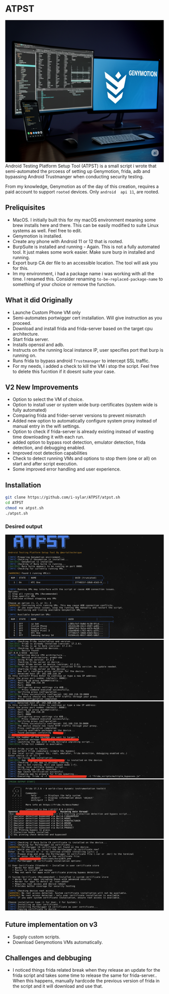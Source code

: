 # ATPST
<img src="banner.png" alt="drawing" style="width:820px;height:450px;position:centre"/>
Android Testing Platform Setup Tool (ATPST) is a small script i wrote that semi-automated the prcoess of setting up Genymotion, frida, adb and bypassing Android Trustmanger when conducting security testing.

From my knowledge, Genymotion as of the day of this creation, requires a paid account to support `rooted` devices. Only `android  api 11`, are rooted. 

## Preliquisites
- MacOS. I initially built this for my macOS environment meaning some brew installs here and there. This can be easily modified to suite Linux systems as well. Feel free to edit.
- Genymotion is installed.
- Create any phone with Android 11 or 12 that is rooted.
- BurpSuite is installed and running - Again. This is not a fully automated tool. It just makes some work easier. Make sure burp in installed and running.
- Export burp CA der file to an accessible location. The tool will ask you for this.
- Im my environment, i had a package name i was working with all the time. I renamed this. Consider renaming `to-be-replaced-package-name` to something of your choice or remove the function. 

## What it did Originally
- Launche Custom Phone VM only
- Semi-automates portwigger cert installation. Will give instruction as you proceed.
- Download and install frida and frida-server based on the target cpu architecture.
- Start frida server.
- Installs openssl and adb.
- Instructs on the running local instance IP, user specifies port that burp is running on.
- Runs frida to bypass android `Trustmanager` to intercept SSL traffic.
- For my needs, i added a check to kill the VM i stop the script. Feel free to delete this fucntion if it doesnt suite your case.

## V2 New Improvements
- Option to select the VM of choice.
- Option to install user or system wide burp certificates (system wide is fully automated)
- Comparing frida and frider-server versions to prevent mismatch
- Added new option to automatically configure system proxy instead of manual entry in the wifi settings.
- Option to check if frida-server is already existing instead of wasting time downloading it with each run.
- added option to bypass root detection, emulator detection, frida detection, and debugging enabled.
- Improved root detection capabilities
- Check to detect running VMs and options to stop them (one or all) on start and after script execution.
- Some improved error handling and user experience.

## Installation
```sh
git clone https://github.com/i-sylar/ATPST/atpst.sh
cd ATPST
chmod +x atpst.sh
./atpst.sh
```
### Desired output
![expected1](img/vm1.jpg)
![expected2](img/vm2.jpg)
![expected3](img/vm3.jpg)
![expected4](img/vm4.jpg)
![expected5](img/vm5.jpg)

## Future implementation on v3
- Supply custom scripts.
- Download Genymotions VMs automatically.

 ## Challenges and debbuging
- I noticed things frida related break when they release an update for the frida script and takes some time to release the same for frida-server.. When this happens, manually hardcode  the previous version of frida in the script and it will download and use that.
